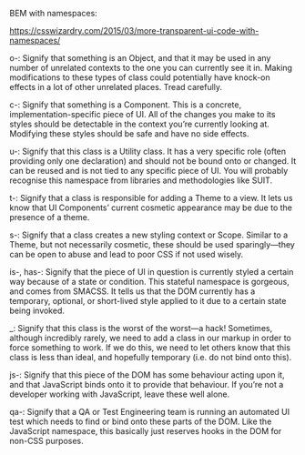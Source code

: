 
BEM with namespaces:

https://csswizardry.com/2015/03/more-transparent-ui-code-with-namespaces/

o-: Signify that something is an Object, and that it may be used in any number of unrelated contexts to the one you can currently see it in. Making modifications to these types of class could potentially have knock-on effects in a lot of other unrelated places. Tread carefully.

c-: Signify that something is a Component. This is a concrete, implementation-specific piece of UI. All of the changes you make to its styles should be detectable in the context you’re currently looking at. Modifying these styles should be safe and have no side effects.

u-: Signify that this class is a Utility class. It has a very specific role (often providing only one declaration) and should not be bound onto or changed. It can be reused and is not tied to any specific piece of UI. You will probably recognise this namespace from libraries and methodologies like SUIT.

t-: Signify that a class is responsible for adding a Theme to a view. It lets us know that UI Components’ current cosmetic appearance may be due to the presence of a theme.

s-: Signify that a class creates a new styling context or Scope. Similar to a Theme, but not necessarily cosmetic, these should be used sparingly—they can be open to abuse and lead to poor CSS if not used wisely.

is-, has-: Signify that the piece of UI in question is currently styled a certain way because of a state or condition. This stateful namespace is gorgeous, and comes from SMACSS. It tells us that the DOM currently has a temporary, optional, or short-lived style applied to it due to a certain state being invoked.

_: Signify that this class is the worst of the worst—a hack! Sometimes, although incredibly rarely, we need to add a class in our markup in order to force something to work. If we do this, we need to let others know that this class is less than ideal, and hopefully temporary (i.e. do not bind onto this).

js-: Signify that this piece of the DOM has some behaviour acting upon it, and that JavaScript binds onto it to provide that behaviour. If you’re not a developer working with JavaScript, leave these well alone.

qa-: Signify that a QA or Test Engineering team is running an automated UI test which needs to find or bind onto these parts of the DOM. Like the JavaScript namespace, this basically just reserves hooks in the DOM for non-CSS purposes.